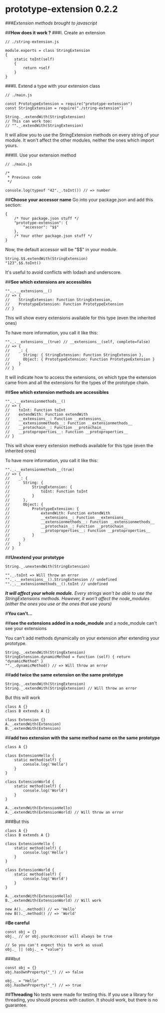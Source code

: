 **prototype-extension** 0.2.2
=================
###_Extension methods brought to javascript_


##**How does it work ?**
###I. Create an extension
```
// ./string-extension.js

module.exports = class StringExtension
{
    static toInt(self)
    {
        return +self
    }
}
```
###II. Extend a type with your extension class
```
// ./main.js

const PrototypeExtension = require("prototype-extension")
const StringExtension = require("./string-extension")

String._.extendWith(StringExtension)
// This can work too:
// ""._.extendWith(StringExtension)
```
It will allow you to use the StringExtension methods on every string of your module.
It won't affect the other modules, neither the ones which import yours.

###III. Use your extension method
```
// ./main.js

/*
 * Previous code
 */

console.log(typeof "42"._.toInt()) // => number
```

##**Choose your accessor name**
Go into your package.json
and add this section:
```
{
    /* Your package.json stuff */
    "prototype-extension": {
        "accessor": "$$"
    },
    /* Your other package.json stuff */
}
```

Now, the default accessor will be "$$" in your module.
```
String.$$.extendWith(StringExtension)
"123".$$.toInt()
```

It's useful to avoid conflicts with lodash and underscore.

##**See which extensions are accessibles**
```
""._.__extensions__()
// => {
//    StringExtension: Function StringExtension,
//    PrototypeExtension: Function PrototypeExtension
// }
```
This will show every extensions available for this type (even the inherited ones)

To have more information, you call it like this:
```
""._.__extensions__(true) // __extensions__(self, complete=false)
// => {
//    _: {
//      String: { StringExtension: Function StringExtension },
//      Object: { PrototypeExtension: Function PrototypeExtension }
//    }
// }
```
It will indicate how to access the extensions, on which type the extension came from and all the extensions for the types of the prototype chain.

##**See which extension methods are accessibles**
```
""._.__extensionmethods__()
// => {
//    toInt: Function toInt
//    extendWith: Function extendWith
//    __extensions__: Function __extensions__
//    __extensionmethods__: Function __extensionmethods__
//    __protochain__: Function __protochain__
//    __protoproperties__: Function __protoproperties__
// }
```
This will show every extension methods available for this type (even the inherited ones)

To have more information, you call it like this:
```
""._.__extensionmethods__(true)
// => {
//    _: {
//      String: {
//          StringExtension: {
//              toInt: Function toInt
//          }
//      },
//      Object: {
//          PrototypeExtension: {
//              extendWith: Function extendWith
//              __extensions__: Function __extensions__
//              __extensionmethods__: Function __extensionmethods__
//              __protochain__: Function __protochain__
//              __protoproperties__: Function __protoproperties__
//          }
//      }
//    }
// }
```

##**Unextend your prototype**
```
String._.unextendWith(StringExtension)

""._.toInt => Will throw an error
""._.__extensions__().StringExtension // undefined
""._.__extensionmethods__().toInt // undefined
```
_**It will affect your whole module.** Every strings won't be able to use the StringExtensions methods._
*However, it won't affect the node_modules (either the ones you use or the ones that use yours)*

#**You can't...**

##**see the extensions added in a node_module**
and a node\_module can't see your extensions

You can't add methods dynamically on your extension after extending your prototype.
```
String._.extendWith(StringExtension)
StringExtension.dynamicMethod = function (self) { return "dynamicMethod" }
""._.dynamicMethod() // => Will throw an error
```

##**add twice the same extension on the same prototype**
```
String._.extendWith(StringExtension)
String._.extendWith(StringExtension) // Will throw an error
```

But this will work
```
class A {}
class B extends A {}

class Extension {}
A._.extendWith(Extension)
B._.extendWith(Extension)
```

##**add two extension with the same method name on the same prototype**
```
class A {}

class ExtensionHello {
    static method(self) {
        console.log('Hello')
    }
}

class ExtensionWorld {
    static method(self) {
        console.log('World')
    }
}

A._.extendWith(ExtensionHello)
A._.extendWith(ExtensionWorld) // Will throw an error
```

###But this
```
class A {}
class B extends A {}

class ExtensionHello {
    static method(self) {
        console.log('Hello')
    }
}

class ExtensionWorld {
    static method(self) {
        console.log('World')
    }
}

A._.extendWith(ExtensionHello)
B._.extendWith(ExtensionWorld) // Will work

new A()._.method() // => 'Hello'
new B()._.method() // => 'World'
```

#**Be careful**
```
const obj = {}
obj._ // or obj.yourAccessor will always be true

// So you can't expect this to work as usual
obj._ || (obj._ = "value")
```

###but
```
const obj = {}
obj.hasOwnProperty("_") // => false

obj._ = "Hello"
obj.hasOwnProperty("_") // => true
```

##**Threading**
No tests were made for testing this.
If you use a library for threading, you should process with caution.
It should work, but there is no guarantee.
